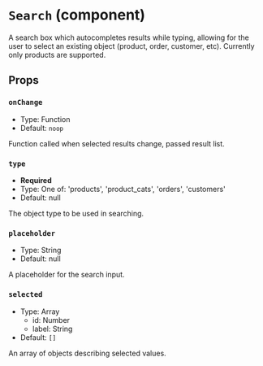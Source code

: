 `Search` (component)
====================

A search box which autocompletes results while typing, allowing for the user to select an existing object
(product, order, customer, etc). Currently only products are supported.

Props
-----

### `onChange`

- Type: Function
- Default: `noop`

Function called when selected results change, passed result list.

### `type`

- **Required**
- Type: One of: 'products', 'product_cats', 'orders', 'customers'
- Default: null

The object type to be used in searching.

### `placeholder`

- Type: String
- Default: null

A placeholder for the search input.

### `selected`

- Type: Array
  - id: Number
  - label: String
- Default: `[]`

An array of objects describing selected values.

